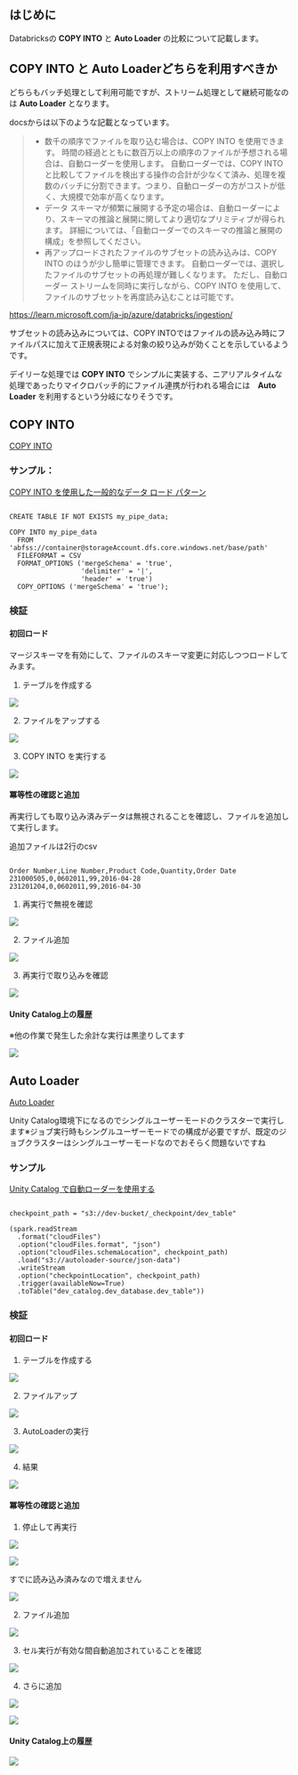 ## はじめに

Databricksの **COPY INTO** と **Auto Loader** の比較について記載します。

## COPY INTO と Auto Loaderどちらを利用すべきか

どちらもバッチ処理として利用可能ですが、ストリーム処理として継続可能なのは **Auto Loader** となります。

docsからは以下のような記載となっています。

>- 数千の順序でファイルを取り込む場合は、COPY INTO を使用できます。 時間の経過とともに数百万以上の順序のファイルが予想される場合は、自動ローダーを使用します。 自動ローダーでは、COPY INTO と比較してファイルを検出する操作の合計が少なくて済み、処理を複数のバッチに分割できます。つまり、自動ローダーの方がコストが低く、大規模で効率が高くなります。
>- データ スキーマが頻繁に展開する予定の場合は、自動ローダーにより、スキーマの推論と展開に関してより適切なプリミティブが得られます。 詳細については、「自動ローダーでのスキーマの推論と展開の構成」を参照してください。
>- 再アップロードされたファイルのサブセットの読み込みは、COPY INTO のほうが少し簡単に管理できます。 自動ローダーでは、選択したファイルのサブセットの再処理が難しくなります。 ただし、自動ローダー ストリームを同時に実行しながら、COPY INTO を使用して、ファイルのサブセットを再度読み込むことは可能です。

https://learn.microsoft.com/ja-jp/azure/databricks/ingestion/

サブセットの読み込みについては、COPY INTOではファイルの読み込み時にファイルパスに加えて正規表現による対象の絞り込みが効くことを示しているようです。

デイリーな処理では **COPY INTO** でシンプルに実装する、ニアリアルタイムな処理であったりマイクロバッチ的にファイル連携が行われる場合には　**Auto Loader** を利用するという分岐になりそうです。

## COPY INTO 

[COPY INTO](https://learn.microsoft.com/ja-jp/azure/databricks/spark/latest/spark-sql/language-manual/delta-copy-into)

### サンプル：

[COPY INTO を使用した一般的なデータ ロード パターン](https://learn.microsoft.com/ja-jp/azure/databricks/ingestion/copy-into/examples)

```sql:sql

CREATE TABLE IF NOT EXISTS my_pipe_data;

COPY INTO my_pipe_data
  FROM 'abfss://container@storageAccount.dfs.core.windows.net/base/path'
  FILEFORMAT = CSV
  FORMAT_OPTIONS ('mergeSchema' = 'true',
                  'delimiter' = '|',
                  'header' = 'true')
  COPY_OPTIONS ('mergeSchema' = 'true');

```

### 検証

#### 初回ロード

マージスキーマを有効にして、ファイルのスキーマ変更に対応しつつロードしてみます。

1. テーブルを作成する

![](.image/2022-09-22-09-05-32.png)


2. ファイルをアップする

![](.image/2022-09-22-09-06-55.png)


3. COPY INTO を実行する

![](.image/2022-09-22-09-15-49.png)


#### 冪等性の確認と追加

再実行しても取り込み済みデータは無視されることを確認し、ファイルを追加して実行します。

追加ファイルは2行のcsv

```csv:csv

Order Number,Line Number,Product Code,Quantity,Order Date
231000505,0,0602011,99,2016-04-28
231201204,0,0602011,99,2016-04-30

```

1. 再実行で無視を確認

![](.image/2022-09-22-09-16-10.png)

2. ファイル追加

![](.image/2022-09-22-09-16-30.png)

3. 再実行で取り込みを確認

![](.image/2022-09-22-09-16-49.png)


#### Unity Catalog上の履歴

※他の作業で発生した余計な実行は黒塗りしてます

![](.image/2022-09-22-09-59-55.png)

## Auto Loader


[Auto Loader](https://learn.microsoft.com/ja-jp/azure/databricks/ingestion/auto-loader/options)

Unity Catalog環境下になるのでシングルユーザーモードのクラスターで実行します※ジョブ実行時もシングルユーザーモードでの構成が必要ですが、既定のジョブクラスターはシングルユーザーモードなのでおそらく問題ないですね

### サンプル

[Unity Catalog で自動ローダーを使用する](https://learn.microsoft.com/ja-jp/azure/databricks/ingestion/auto-loader/unity-catalog)

```python:python

checkpoint_path = "s3://dev-bucket/_checkpoint/dev_table"

(spark.readStream
  .format("cloudFiles")
  .option("cloudFiles.format", "json")
  .option("cloudFiles.schemaLocation", checkpoint_path)
  .load("s3://autoloader-source/json-data")
  .writeStream
  .option("checkpointLocation", checkpoint_path)
  .trigger(availableNow=True)
  .toTable("dev_catalog.dev_database.dev_table"))

```

### 検証

#### 初回ロード

1. テーブルを作成する

![](.image/2022-09-22-09-53-37.png)

2. ファイルアップ

![](.image/2022-09-22-09-53-27.png)

3. AutoLoaderの実行

![](.image/2022-09-22-09-50-33.png)

4. 結果

![](.image/2022-09-22-09-53-02.png)

#### 冪等性の確認と追加

1. 停止して再実行

![](.image/2022-09-22-09-53-54.png)

![](.image/2022-09-22-09-54-51.png)

すでに読み込み済みなので増えません

![](.image/2022-09-22-09-54-41.png)

2. ファイル追加

![](.image/2022-09-22-09-56-12.png)

3. セル実行が有効な間自動追加されていることを確認

![](.image/2022-09-22-09-56-04.png)

4. さらに追加

![](.image/2022-09-22-09-56-26.png)

![](.image/2022-09-22-09-56-39.png)

#### Unity Catalog上の履歴

![](.image/2022-09-22-10-00-33.png)